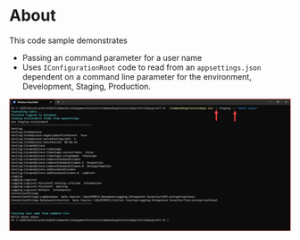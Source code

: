 ﻿# About

This code sample demonstrates

- Passing an command parameter for a user name
- Uses `IConfigurationRoot` code to read from an `appsettings.json` dependent on a command line parameter for the environment, Development, Staging, Production.


![Figure](assets/figure.png)